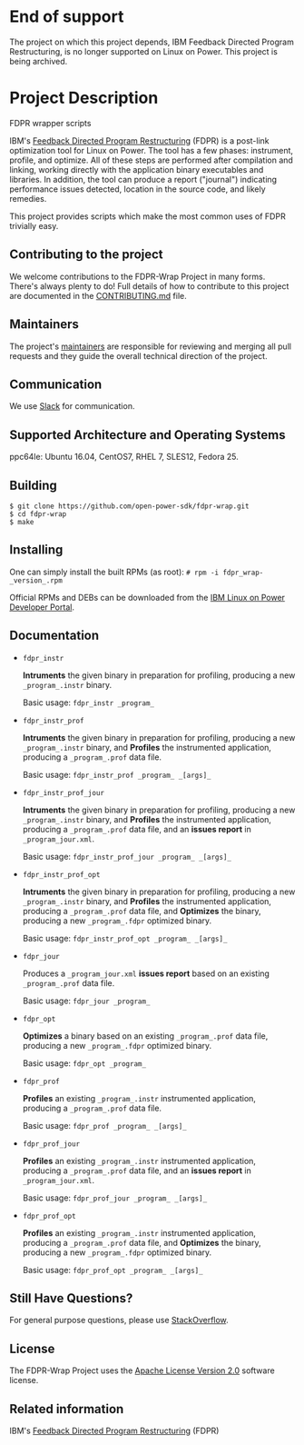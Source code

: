 # End of support

The project on which this project depends, IBM Feedback Directed Program Restructuring, is no longer supported on Linux on Power. This project is being archived.

# Project Description

FDPR wrapper scripts

IBM's [Feedback Directed Program Restructuring](http://www.research.ibm.com/haifa/projects/systems/cot/fdpr/) (FDPR) is a post-link optimization tool for Linux on Power.  The tool has a few phases:  instrument, profile, and optimize.  All of these steps are performed after compilation and linking, working directly with the application binary executables and libraries.  In addition, the tool can produce a report ("journal") indicating performance issues detected, location in the source code, and likely remedies.

This project provides scripts which make the most common uses of FDPR trivially easy.

## Contributing to the project
We welcome contributions to the FDPR-Wrap Project in many forms. There's always plenty to do! Full details of how to contribute to this project are documented in the [CONTRIBUTING.md](CONTRIBUTING.md) file.

## Maintainers
The project's [maintainers](MAINTAINERS.txt) are responsible for reviewing and merging all pull requests and they guide the overall technical direction of the project.

## Communication <a name="communication"></a>
We use [Slack](https://toolsforpower.slack.com/) for communication.

## Supported Architecture and Operating Systems
ppc64le: Ubuntu 16.04, CentOS7, RHEL 7, SLES12, Fedora 25.

## Building

```
$ git clone https://github.com/open-power-sdk/fdpr-wrap.git
$ cd fdpr-wrap
$ make
```

## Installing

One can simply install the built RPMs (as root):
`# rpm -i fdpr_wrap-_version_.rpm`

Official RPMs and DEBs can be downloaded from the [IBM Linux on Power Developer Portal](https://developer.ibm.com/linuxonpower/sdk-packages/).

## Documentation

- `fdpr_instr`

  **Intruments** the given binary in preparation for profiling, producing a new `_program_.instr` binary.

  Basic usage: `fdpr_instr _program_`

- `fdpr_instr_prof`

  **Intruments** the given binary in preparation for profiling, producing a new `_program_.instr` binary, and
  **Profiles** the instrumented application, producing a `_program_.prof` data file.

  Basic usage: `fdpr_instr_prof _program_ _[args]_`

- `fdpr_instr_prof_jour`

  **Intruments** the given binary in preparation for profiling, producing a new `_program_.instr` binary, and
  **Profiles** the instrumented application, producing a `_program_.prof` data file, and an **issues report** in `_program_jour.xml`.

  Basic usage: `fdpr_instr_prof_jour _program_ _[args]_`

- `fdpr_instr_prof_opt`

  **Intruments** the given binary in preparation for profiling, producing a new `_program_.instr` binary, and
  **Profiles** the instrumented application, producing a `_program_.prof` data file, and
  **Optimizes** the binary, producing a new `_program_.fdpr` optimized binary.

  Basic usage: `fdpr_instr_prof_opt _program_ _[args]_`

- `fdpr_jour`

  Produces a `_program_jour.xml` **issues report** based on an existing `_program_.prof` data file.

  Basic usage: `fdpr_jour _program_`

- `fdpr_opt`

  **Optimizes** a binary based on an existing `_program_.prof` data file, producing a new `_program_.fdpr` optimized binary.

  Basic usage: `fdpr_opt _program_`

- `fdpr_prof`

  **Profiles** an existing `_program_.instr` instrumented application, producing a `_program_.prof` data file.

  Basic usage: `fdpr_prof _program_ _[args]_`

- `fdpr_prof_jour`

  **Profiles** an existing `_program_.instr` instrumented application, producing a `_program_.prof` data file, and an **issues report** in `_program_jour.xml`.

  Basic usage: `fdpr_prof_jour _program_ _[args]_`

- `fdpr_prof_opt`

  **Profiles** an existing `_program_.instr` instrumented application, producing a `_program_.prof` data file, and
  **Optimizes** the binary, producing a new `_program_.fdpr` optimized binary.

  Basic usage: `fdpr_prof_opt _program_ _[args]_`

## Still Have Questions?
For general purpose questions, please use [StackOverflow](http://stackoverflow.com/questions/tagged/toolsforpower).

## License <a name="license"></a>
The FDPR-Wrap Project uses the [Apache License Version 2.0](LICENSE) software license.

## Related information
IBM's [Feedback Directed Program Restructuring](http://www.research.ibm.com/haifa/projects/systems/cot/fdpr/) (FDPR)
